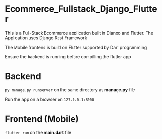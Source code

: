 # Ecommerce_Fullstack_Django_Flutter
This is a Full-Stack Ecommerce application built in Django and Flutter. The Application uses Django Rest Framework

The Mobile frontend is build on Flutter supported by Dart programming. 

Ensure the backend is running before compilling the flutter app



# Backend

`py manage.py runserver` on the same directory as **manage.py** file

Run the app on a browser on `127.0.0.1:8000`

# Frontend (Mobile)

`flutter run` on the **main.dart** file
